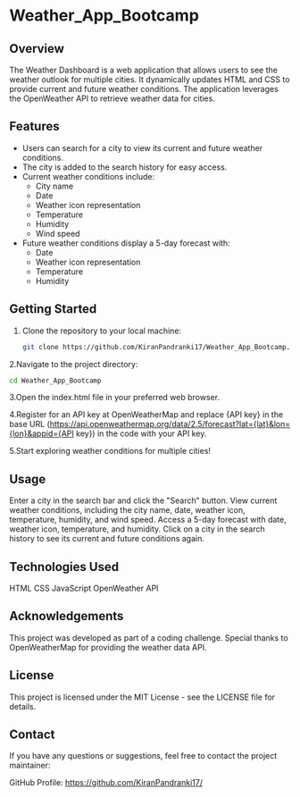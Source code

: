 # Weather_App_Bootcamp

## Overview

The Weather Dashboard is a web application that allows users to see the weather outlook for multiple cities. It dynamically updates HTML and CSS to provide current and future weather conditions. The application leverages the OpenWeather API to retrieve weather data for cities.

## Features

- Users can search for a city to view its current and future weather conditions.
- The city is added to the search history for easy access.
- Current weather conditions include:
  - City name
  - Date
  - Weather icon representation
  - Temperature
  - Humidity
  - Wind speed
- Future weather conditions display a 5-day forecast with:
  - Date
  - Weather icon representation
  - Temperature
  - Humidity

## Getting Started

1. Clone the repository to your local machine:

   ```bash
   git clone https://github.com/KiranPandranki17/Weather_App_Bootcamp.git
   ```

2.Navigate to the project directory:
```bash
cd Weather_App_Bootcamp
```
3.Open the index.html file in your preferred web browser.

4.Register for an API key at OpenWeatherMap and replace {API key} in the base URL (https://api.openweathermap.org/data/2.5/forecast?lat={lat}&lon={lon}&appid={API key}) in the code with your API key.

5.Start exploring weather conditions for multiple cities!

## Usage
Enter a city in the search bar and click the "Search" button.
View current weather conditions, including the city name, date, weather icon, temperature, humidity, and wind speed.
Access a 5-day forecast with date, weather icon, temperature, and humidity.
Click on a city in the search history to see its current and future conditions again.

## Technologies Used
HTML
CSS
JavaScript
OpenWeather API

## Acknowledgements
This project was developed as part of a coding challenge. Special thanks to OpenWeatherMap for providing the weather data API.

## License
This project is licensed under the MIT License - see the LICENSE file for details.

## Contact
If you have any questions or suggestions, feel free to contact the project maintainer:

GitHub Profile: https://github.com/KiranPandranki17/
